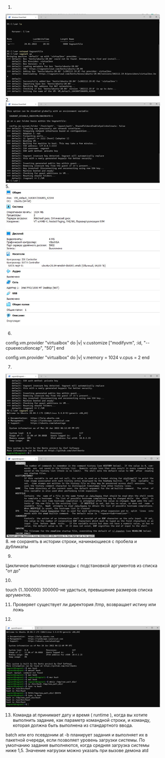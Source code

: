 1.
<img src="https://github.com/tarsepav/netology_devops/blob/main/img/1.JPG"></img>
2.
<img src="https://github.com/tarsepav/netology_devops/blob/main/img/2.JPG"></img>
5.
<img src="https://github.com/tarsepav/netology_devops/blob/main/img/5.JPG"></img>

6.
config.vm.provider "virtualbox" do |v|
  v.customize ["modifyvm", :id, "--cpuexecutioncap", "50"]
end

config.vm.provider "virtualbox" do |v|
  v.memory = 1024
  v.cpus = 2
end

7.
<img src="https://github.com/tarsepav/netology_devops/blob/main/img/7.JPG"></img>
<img src="https://github.com/tarsepav/netology_devops/blob/main/img/7.1.JPG"></img>
8.
не сохранять в истории строки, начинающиеся с пробела и дубликаты

9.
Цикличное выполнение команды с подстановкой аргументов из списка "от до"

10.
touch {1..100000}
300000-не удасться, превышение размеров списка аргументов.

11. Проверяет существует ли директория /tmp, возвращает истину или ложь

12.
<img src="https://github.com/tarsepav/netology_devops/blob/main/img/12.JPG"></img>

13. Команда at принимает дату и время ( runtime ), когда вы хотите выполнить задание, как параметр командной строки, и команду, которая должна быть выполнена из стандартного ввода.

batch или его псевдоним at -b планирует задания и выполняет их в пакетной очереди, если позволяет уровень загрузки системы. По умолчанию задания выполняются, когда средняя загрузка системы ниже 1,5. Значение нагрузки можно указать при вызове демона atd
